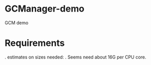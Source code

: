 # GCManager-demo
GCM demo

# Requirements

. estimates on sizes needed:
. Seems need about 16G per CPU core.